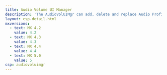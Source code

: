 ```yaml
---
title: Audio Volume UI Manager
description: 'The AudioVolUIMgr can add, delete and replace Audio Profiles, and can select an Audio Profile to be in effect on the device.'
layout: csp-detail.html
mxversions:
  - text: MX 4.2
    value: 4.2
  - text: MX 4.3
    value: 4.3
  - text: MX 4.4
    value: 4.4
  - text: MX 5.0
    value: 5
csp: audiovoluimgr
---
```





